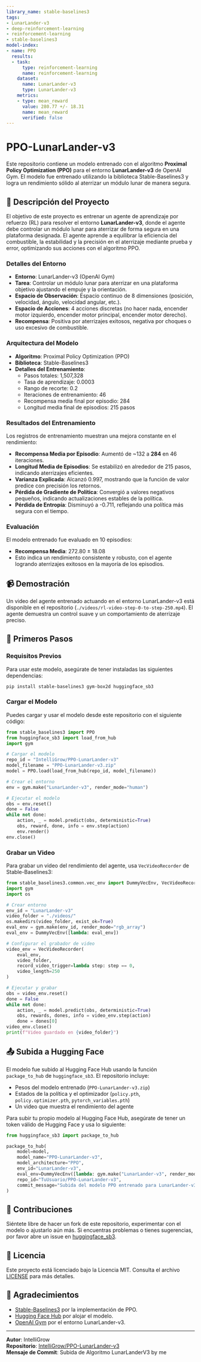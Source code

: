 ```yaml
---
library_name: stable-baselines3
tags:
- LunarLander-v3
- deep-reinforcement-learning
- reinforcement-learning
- stable-baselines3
model-index:
- name: PPO
  results:
  - task:
      type: reinforcement-learning
      name: reinforcement-learning
    dataset:
      name: LunarLander-v3
      type: LunarLander-v3
    metrics:
    - type: mean_reward
      value: 280.77 +/- 18.31
      name: mean_reward
      verified: false
---
```


# PPO-LunarLander-v3

Este repositorio contiene un modelo entrenado con el algoritmo **Proximal Policy Optimization (PPO)** para el entorno **LunarLander-v3** de OpenAI Gym. El modelo fue entrenado utilizando la biblioteca Stable-Baselines3 y logra un rendimiento sólido al aterrizar un módulo lunar de manera segura.

## 📖 Descripción del Proyecto

El objetivo de este proyecto es entrenar un agente de aprendizaje por refuerzo (RL) para resolver el entorno **LunarLander-v3**, donde el agente debe controlar un módulo lunar para aterrizar de forma segura en una plataforma designada. El agente aprende a equilibrar la eficiencia del combustible, la estabilidad y la precisión en el aterrizaje mediante prueba y error, optimizando sus acciones con el algoritmo PPO.

### Detalles del Entorno
- **Entorno**: LunarLander-v3 (OpenAI Gym)
- **Tarea**: Controlar un módulo lunar para aterrizar en una plataforma objetivo ajustando el empuje y la orientación.
- **Espacio de Observación**: Espacio continuo de 8 dimensiones (posición, velocidad, ángulo, velocidad angular, etc.).
- **Espacio de Acciones**: 4 acciones discretas (no hacer nada, encender motor izquierdo, encender motor principal, encender motor derecho).
- **Recompensa**: Positiva por aterrizajes exitosos, negativa por choques o uso excesivo de combustible.

### Arquitectura del Modelo
- **Algoritmo**: Proximal Policy Optimization (PPO)
- **Biblioteca**: Stable-Baselines3
- **Detalles del Entrenamiento**:
  - Pasos totales: 1,507,328
  - Tasa de aprendizaje: 0.0003
  - Rango de recorte: 0.2
  - Iteraciones de entrenamiento: 46
  - Recompensa media final por episodio: 284
  - Longitud media final de episodios: 215 pasos

### Resultados del Entrenamiento
Los registros de entrenamiento muestran una mejora constante en el rendimiento:
- **Recompensa Media por Episodio**: Aumentó de ~132 a **284** en 46 iteraciones.
- **Longitud Media de Episodios**: Se estabilizó en alrededor de 215 pasos, indicando aterrizajes eficientes.
- **Varianza Explicada**: Alcanzó 0.997, mostrando que la función de valor predice con precisión los retornos.
- **Pérdida de Gradiente de Política**: Convergió a valores negativos pequeños, indicando actualizaciones estables de la política.
- **Pérdida de Entropía**: Disminuyó a -0.711, reflejando una política más segura con el tiempo.

### Evaluación
El modelo entrenado fue evaluado en 10 episodios:
- **Recompensa Media**: 272.80 ± 18.08
- Esto indica un rendimiento consistente y robusto, con el agente logrando aterrizajes exitosos en la mayoría de los episodios.

## 📹 Demostración
Un video del agente entrenado actuando en el entorno LunarLander-v3 está disponible en el repositorio (`./videos/rl-video-step-0-to-step-250.mp4`). El agente demuestra un control suave y un comportamiento de aterrizaje preciso.

## 🚀 Primeros Pasos

### Requisitos Previos
Para usar este modelo, asegúrate de tener instaladas las siguientes dependencias:
```bash
pip install stable-baselines3 gym-box2d huggingface_sb3
```

### Cargar el Modelo
Puedes cargar y usar el modelo desde este repositorio con el siguiente código:

```python
from stable_baselines3 import PPO
from huggingface_sb3 import load_from_hub
import gym

# Cargar el modelo
repo_id = "IntelliGrow/PPO-LunarLander-v3"
model_filename = "PPO-LunarLander-v3.zip"
model = PPO.load(load_from_hub(repo_id, model_filename))

# Crear el entorno
env = gym.make("LunarLander-v3", render_mode="human")

# Ejecutar el modelo
obs = env.reset()
done = False
while not done:
    action, _ = model.predict(obs, deterministic=True)
    obs, reward, done, info = env.step(action)
    env.render()
env.close()
```

### Grabar un Video
Para grabar un video del rendimiento del agente, usa `VecVideoRecorder` de Stable-Baselines3:

```python
from stable_baselines3.common.vec_env import DummyVecEnv, VecVideoRecorder
import gym
import os

# Crear entorno
env_id = "LunarLander-v3"
video_folder = "./videos/"
os.makedirs(video_folder, exist_ok=True)
eval_env = gym.make(env_id, render_mode="rgb_array")
eval_env = DummyVecEnv([lambda: eval_env])

# Configurar el grabador de video
video_env = VecVideoRecorder(
    eval_env,
    video_folder,
    record_video_trigger=lambda step: step == 0,
    video_length=250
)

# Ejecutar y grabar
obs = video_env.reset()
done = False
while not done:
    action, _ = model.predict(obs, deterministic=True)
    obs, rewards, dones, info = video_env.step(action)
    done = dones[0]
video_env.close()
print(f"Video guardado en {video_folder}")
```

## 📤 Subida a Hugging Face
El modelo fue subido al Hugging Face Hub usando la función `package_to_hub` de `huggingface_sb3`. El repositorio incluye:
- Pesos del modelo entrenado (`PPO-LunarLander-v3.zip`)
- Estados de la política y el optimizador (`policy.pth`, `policy.optimizer.pth`, `pytorch_variables.pth`)
- Un video que muestra el rendimiento del agente

Para subir tu propio modelo al Hugging Face Hub, asegúrate de tener un token válido de Hugging Face y usa lo siguiente:

```python
from huggingface_sb3 import package_to_hub

package_to_hub(
    model=model,
    model_name="PPO-LunarLander-v3",
    model_architecture="PPO",
    env_id="LunarLander-v3",
    eval_env=DummyVecEnv([lambda: gym.make("LunarLander-v3", render_mode="rgb_array")]),
    repo_id="TuUsuario/PPO-LunarLander-v3",
    commit_message="Subida del modelo PPO entrenado para LunarLander-v3"
)
```

## 🙌 Contribuciones
Siéntete libre de hacer un fork de este repositorio, experimentar con el modelo o ajustarlo aún más. Si encuentras problemas o tienes sugerencias, por favor abre un issue en [huggingface_sb3](https://github.com/huggingface/huggingface_sb3).

## 📜 Licencia
Este proyecto está licenciado bajo la Licencia MIT. Consulta el archivo [LICENSE](LICENSE) para más detalles.

## 🙏 Agradecimientos
- [Stable-Baselines3](https://github.com/DLR-RM/stable-baselines3) por la implementación de PPO.
- [Hugging Face Hub](https://huggingface.co/) por alojar el modelo.
- [OpenAI Gym](https://gym.openai.com/) por el entorno LunarLander-v3.

---

**Autor**: IntelliGrow  
**Repositorio**: [IntelliGrow/PPO-LunarLander-v3](https://huggingface.co/IntelliGrow/PPO-LunarLander-v3)  
**Mensaje de Commit**: Subida de Algoritmo LunarLanderV3 by me
```